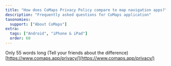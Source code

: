 ```yaml
---
title: "How does CoMaps Privacy Policy compare to map navigation apps?"
description: "Frequently asked questions for CoMaps application"
taxonomies:
  support: ["About CoMaps"]
extra:
  tags: ["Android", "iPhone & iPad"]
  order: 60
---
```


Only 55 words long (Tell your friends about the difference)  
[https://www.comaps.app/privacy/](https://www.comaps.app/privacy/)
